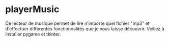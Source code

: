 # playerMusic
Ce lecteur de musique permet de lire n'importe quel fichier "mp3" et d'effectuer différentes fonctionnalités que je vous laisse découvrir.
Veillez à installer pygame et tkinter.
